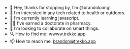 - 👋 Hey, thanks for stopping by, I’m @brandoluong!
- 👀 I’m interested in any tech related to health or outdoors.
- 🌱 I’m currently learning javascript.
- 👨‍⚕️ I've earned a doctorate in pharmacy. 
- 🤝 I’m looking to collaborate on smart things. 
- 🔍 How to find me: wwww.trekko.app
- 📫 How to reach me: brandon@trekko.app

<!---
brandoluong/brandoluong is a ✨ special ✨ repository because its `README.md` (this file) appears on your GitHub profile.
You can click the Preview link to take a look at your changes.
--->
